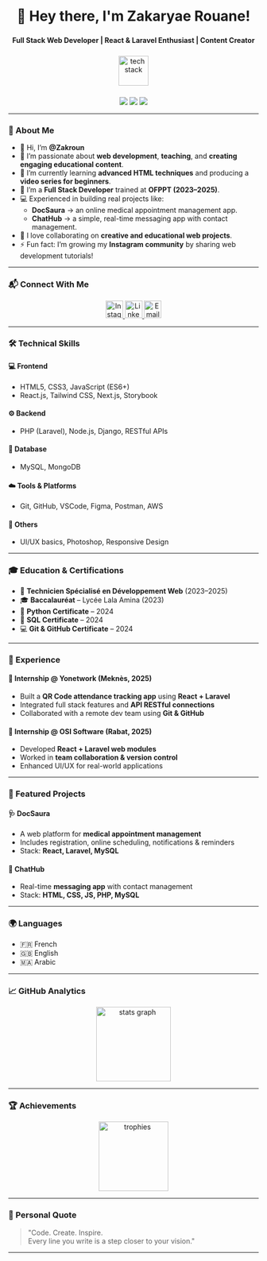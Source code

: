<h1 align="center">👋 Hey there, I'm Zakaryae Rouane!</h1>

###

<p align="center">
  <b>Full Stack Web Developer | React & Laravel Enthusiast | Content Creator</b>
</p>

###

<div align="center">
  <img src="https://skillicons.dev/icons?i=html,css,js,react,laravel,php,python,mysql,git,github,nodejs,django,mongodb,wordpress" height="60" alt="tech stack" />
</div>

###

<p align="center">
  <img src="https://img.shields.io/badge/Focus-Web%20Development-blue?style=for-the-badge" />
  <img src="https://img.shields.io/badge/Role-Full%20Stack%20Developer-orange?style=for-the-badge" />
  <img src="https://img.shields.io/badge/Location-Meknès%2C%20Morocco-green?style=for-the-badge" />
</p>

---

### 🧠 About Me

- 👋 Hi, I’m **@Zakroun**  
- 👀 I’m passionate about **web development**, **teaching**, and **creating engaging educational content**.  
- 🌱 I’m currently learning **advanced HTML techniques** and producing a **video series for beginners**.  
- 💼 I’m a **Full Stack Developer** trained at **OFPPT (2023–2025)**.  
- 💻 Experienced in building real projects like:
  - **DocSaura** → an online medical appointment management app.  
  - **ChatHub** → a simple, real-time messaging app with contact management.  
- 💞️ I love collaborating on **creative and educational web projects**.  
- ⚡ Fun fact: I’m growing my **Instagram community** by sharing web development tutorials!

---

### 📬 Connect With Me

<div align="center">
  <a href="https://www.instagram.com/coding.withzak/profilecard/?igsh=YjZxOHlwaTNseHps" target="_blank">
    <img src="https://img.shields.io/static/v1?message=Instagram&logo=instagram&label=&color=E4405F&logoColor=white&labelColor=&style=for-the-badge" height="35" alt="Instagram"/>
  </a>
  <a href="https://www.linkedin.com/in/zakaryae-rouane-53086229a" target="_blank">
    <img src="https://img.shields.io/static/v1?message=LinkedIn&logo=linkedin&label=&color=0077B5&logoColor=white&labelColor=&style=for-the-badge" height="35" alt="LinkedIn"/>
  </a>
  <a href="mailto:zakaryaerouane@gmail.com" target="_blank">
    <img src="https://img.shields.io/static/v1?message=Email&logo=gmail&label=&color=D14836&logoColor=white&labelColor=&style=for-the-badge" height="35" alt="Email"/>
  </a>
</div>

---

### 🛠️ Technical Skills

#### 💻 Frontend
- HTML5, CSS3, JavaScript (ES6+)
- React.js, Tailwind CSS, Next.js, Storybook

#### ⚙️ Backend
- PHP (Laravel), Node.js, Django, RESTful APIs

#### 🧩 Database
- MySQL, MongoDB

#### ☁️ Tools & Platforms
- Git, GitHub, VSCode, Figma, Postman, AWS

#### 🎨 Others
- UI/UX basics, Photoshop, Responsive Design

---

### 🎓 Education & Certifications

- 🧾 **Technicien Spécialisé en Développement Web** (2023–2025)  
- 🎓 **Baccalauréat** – Lycée Lala Amina (2023)  
- 🐍 **Python Certificate** – 2024  
- 🧮 **SQL Certificate** – 2024  
- 💻 **Git & GitHub Certificate** – 2024  

---

### 💼 Experience

#### 🧩 Internship @ **Yonetwork** (Meknès, 2025)
- Built a **QR Code attendance tracking app** using **React + Laravel**  
- Integrated full stack features and **API RESTful connections**  
- Collaborated with a remote dev team using **Git & GitHub**

#### 💬 Internship @ **OSI Software** (Rabat, 2025)
- Developed **React + Laravel web modules**
- Worked in **team collaboration & version control**
- Enhanced UI/UX for real-world applications

---

### 🚀 Featured Projects

#### 🩺 DocSaura
- A web platform for **medical appointment management**  
- Includes registration, online scheduling, notifications & reminders  
- Stack: **React, Laravel, MySQL**

#### 💬 ChatHub
- Real-time **messaging app** with contact management  
- Stack: **HTML, CSS, JS, PHP, MySQL**

---

### 🌍 Languages

- 🇫🇷 French   
- 🇬🇧 English   
- 🇲🇦 Arabic   

---

### 📈 GitHub Analytics

<div align="center">
  <img src="https://github-readme-stats.vercel.app/api?username=Zakroun&show_icons=true&theme=dracula" height="150" alt="stats graph"/>
</div>

---

### 🏆 Achievements

<div align="center">
  <img src="https://github-profile-trophy.vercel.app?username=Zakroun&theme=dracula&column=3&margin-w=15&margin-h=15" height="140" alt="trophies"/>
</div>

---

### 💬 Personal Quote

> "Code. Create. Inspire.  
> Every line you write is a step closer to your vision."

---

<!---
Zakroun/Zakroun is a ✨ special ✨ repository because its `README.md` (this file) appears on your GitHub profile.
You can click the Preview link to take a look at your changes.
--->
